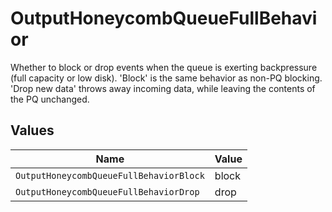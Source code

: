 # OutputHoneycombQueueFullBehavior

Whether to block or drop events when the queue is exerting backpressure (full capacity or low disk). 'Block' is the same behavior as non-PQ blocking. 'Drop new data' throws away incoming data, while leaving the contents of the PQ unchanged.


## Values

| Name                                    | Value                                   |
| --------------------------------------- | --------------------------------------- |
| `OutputHoneycombQueueFullBehaviorBlock` | block                                   |
| `OutputHoneycombQueueFullBehaviorDrop`  | drop                                    |